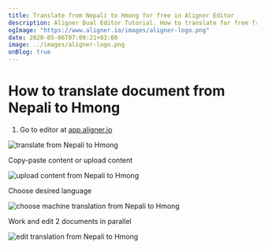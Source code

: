 ```yaml
---
title: Translate from Nepali to Hmong for free in Aligner Editor
description: Aligner Dual Editor Tutorial. How to translate for free from Nepali to Hmong. Aligner is multilingual document management platform. 
ogImage: "https://www.aligner.io/images/aligner-logo.png"
date: 2020-05-06T07:09:21+03:00
image: ../images/aligner-logo.png
onBlog: true
---
```


# How to translate document from Nepali to Hmong

1. Go to editor at [app.aligner.io](https://app.aligner.io "Aligner App web page")

![translate from Nepali to Hmong](../aligner-blank-editor.png "translate from Nepali to Hmong")

Copy-paste content or upload content

![upload content from Nepali to Hmong](../aligner-uploaded-document.png "upload content from Nepali to Hmong")

Choose desired language

![choose machine translation from Nepali to Hmong](../aligner-language-dropdown.png "choose machine translation from Nepali to Hmong")

Work and edit 2 documents in parallel

![edit translation from Nepali to Hmong](../aligner-double-sitded-editor.png "edit translation from Nepali to Hmong")

